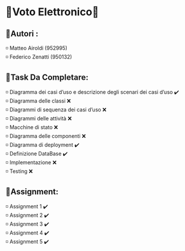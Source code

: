 # 📕Voto Elettronico📕

## 👥Autori : 
<p> 
◽ Matteo Airoldi (952995)<br>
◽ Federico Zenatti (950132) <br>
</p>


## 📌Task Da Completare:
<p> 
◽ Diagramma dei casi d’uso e descrizione degli scenari dei casi d’uso ✔️<br>
◽ Diagramma delle classi ❌ <br>
◽ Diagrammi di sequenza dei casi d’uso ❌<br>
◽ Diagrammi delle attività ❌<br>
◽ Macchine di stato ❌<br>
◽ Diagramma delle componenti ❌<br>
◽ Diagramma di deployment ✔️<br>
◽ Definizione DataBase ✔️<br>
◽ Implementazione ❌<br>
◽ Testing ❌<br>

</p>


## 📑Assignment:
<p> 
◽ Assignment 1 ✔️ <br>
◽ Assignment 2 ✔️ <br>
◽ Assignment 3 ✔️ <br>
◽ Assignment 4 ✔️ <br>
◽ Assignment 5 ✔️ <br>
  
</p>


